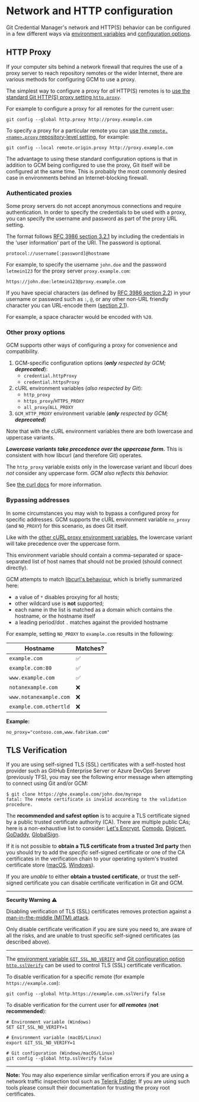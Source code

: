 # Network and HTTP configuration

Git Credential Manager's network and HTTP(S) behavior can be configured in a few different ways via [environment variables][environment] and [configuration options][configuration].

## HTTP Proxy

If your computer sits behind a network firewall that requires the use of a proxy server to reach repository remotes or the wider Internet, there are various methods for configuring GCM to use a proxy.

The simplest way to configure a proxy for _all_ HTTP(S) remotes is to [use the standard Git HTTP(S) proxy setting `http.proxy`][git-http-proxy].

For example to configure a proxy for all remotes for the current user:

```shell
git config --global http.proxy http://proxy.example.com
```

To specify a proxy for a particular remote you can [use the `remote.<name>.proxy` repository-level setting][git-remote-name-proxy], for example:

```shell
git config --local remote.origin.proxy http://proxy.example.com
```

The advantage to using these standard configuration options is that in addition to GCM being configured to use the proxy, Git itself will be configured at the same time. This is probably the most commonly desired case in environments behind an Internet-blocking firewall.

### Authenticated proxies

Some proxy servers do not accept anonymous connections and require authentication. In order to specify the credentials to be used with a proxy, you can specify the username and password as part of the proxy URL setting.

The format follows [RFC 3986 section 3.2.1][rfc-3986-321] by including the credentials in the 'user information' part of the URI. The password is optional.

```text
protocol://username[:password]@hostname
```

For example, to specify the username `john.doe` and the password `letmein123` for the proxy server `proxy.example.com`:

```text
https://john.doe:letmein123@proxy.example.com
```

If you have special characters (as defined by [RFC 3986 section 2.2][rfc-3986-22]) in your username or password such as `:`, `@`, or any other non-URL friendly character you can URL-encode them ([section 2.1][rfc-3986-21]).

For example, a space character would be encoded with `%20`.

### Other proxy options

GCM supports other ways of configuring a proxy for convenience and compatibility.

1. GCM-specific configuration options (_**only** respected by GCM; **deprecated**_):
   - `credential.httpProxy`
   - `credential.httpsProxy`
1. cURL environment variables (_also respected by Git_):
   - `http_proxy`
   - `https_proxy`/`HTTPS_PROXY`
   - `all_proxy`/`ALL_PROXY`
1. `GCM_HTTP_PROXY` environment variable (_**only** respected by GCM; **deprecated**_)

Note that with the cURL environment variables there are both lowercase and
uppercase variants.

**_Lowercase variants take precedence over the uppercase form._** This is
consistent with how libcurl (and therefore Git) operates.

The `http_proxy` variable exists only in the lowercase variant and libcurl does
_not_ consider any uppercase form. _GCM also reflects this behavior._

See [the curl docs][curl-proxy-env-vars] for more information.

### Bypassing addresses

In some circumstances you may wish to bypass a configured proxy for specific
addresses. GCM supports the cURL environment variable `no_proxy` (and
`NO_PROXY`) for this scenario, as does Git itself.

Like with the [other cURL proxy environment variables][other-proxy-options],
the lowercase variant will take precedence over the uppercase form.

This environment variable should contain a comma-separated or space-separated
list of host names that should not be proxied (should connect directly).

GCM attempts to match [libcurl's behaviour][curlopt-noproxy],
which is briefly summarized here:

- a value of `*` disables proxying for all hosts;
- other wildcard use is **not** supported;
- each name in the list is matched as a domain which contains the hostname,
  or the hostname itself
- a leading period/dot `.` matches against the provided hostname

For example, setting `NO_PROXY` to `example.com` results in the following:

Hostname|Matches?
-|-
`example.com`|:white_check_mark:
`example.com:80`|:white_check_mark:
`www.example.com`|:white_check_mark:
`notanexample.com`|:x:
`www.notanexample.com`|:x:
`example.com.othertld`|:x:

**Example:**

```text
no_proxy="contoso.com,www.fabrikam.com"
```

## TLS Verification

If you are using self-signed TLS (SSL) certificates with a self-hosted host provider such as GitHub Enterprise Server or Azure DevOps Server (previously TFS), you may see the following error message when attempting to connect using Git and/or GCM:

```shell
$ git clone https://ghe.example.com/john.doe/myrepo
fatal: The remote certificate is invalid according to the validation procedure.
```

The **recommended and safest option** is to acquire a TLS certificate signed by a public trusted certificate authority (CA). There are multiple public CAs; here is a non-exhaustive list to consider: [Let's Encrypt][lets-encrypt], [Comodo][comodo], [Digicert][digicert], [GoDaddy][godaddy], [GlobalSign][globalsign].

If it is not possible to **obtain a TLS certificate from a trusted 3rd party** then you should try to add the _specific_ self-signed certificate or one of the CA certificates in the verification chain to your operating system's trusted certificate store ([macOS][mac-keychain-access], [Windows][install-cert-vista]).

If you are _unable_ to either **obtain a trusted certificate**, or trust the self-signed certificate you can disable certificate verification in Git and GCM.

---
**Security Warning** :warning:

Disabling verification of TLS (SSL) certificates removes protection against a [man-in-the-middle (MITM) attack][mitm-attack].

Only disable certificate verification if you are sure you need to, are aware of all the risks, and are unable to trust specific self-signed certificates (as described above).

---

The [environment variable `GIT_SSL_NO_VERIFY`][git-ssl-no-verify] and [Git configuration option `http.sslVerify`][git-http-ssl-verify] can be used to control TLS (SSL) certificate verification.

To disable verification for a specific remote (for example `https://example.com`):

```shell
git config --global http.https://example.com.sslVerify false
```

To disable verification for the current user for **_all remotes_** (**not recommended**):

```shell
# Environment variable (Windows)
SET GIT_SSL_NO_VERIFY=1

# Environment variable (macOS/Linux)
export GIT_SSL_NO_VERIFY=1

# Git configuration (Windows/macOS/Linux)
git config --global http.sslVerify false
```

---

**Note:** You may also experience similar verification errors if you are using a network traffic inspection tool such as [Telerik Fiddler][telerik-fiddler]. If you are using such tools please consult their documentation for trusting the proxy root certificates.

[environment]: environment.md
[configuration]: configuration.md
[git-http-proxy]: https://git-scm.com/docs/git-config#Documentation/git-config.txt-httpproxy
[git-remote-name-proxy]: https://git-scm.com/docs/git-config#Documentation/git-config.txt-remoteltnamegtproxy
[rfc-3986-321]: https://tools.ietf.org/html/rfc3986#section-3.2.1
[rfc-3986-22]: https://tools.ietf.org/html/rfc3986#section-2.2
[rfc-3986-21]: https://tools.ietf.org/html/rfc3986#section-2.1
[curl-proxy-env-vars]: https://everything.curl.dev/usingcurl/proxies#proxy-environment-variables
[other-proxy-options]: #other-proxy-options
[curlopt-noproxy]: https://curl.se/libcurl/c/CURLOPT_NOPROXY.html
[lets-encrypt]: https://letsencrypt.org/
[comodo]: https://www.comodoca.com/
[digicert]: https://www.digicert.com/
[godaddy]: https://www.godaddy.com/
[globalsign]: https://www.globalsign.com
[mac-keychain-access]: https://support.apple.com/en-gb/guide/keychain-access/kyca2431/mac
[install-cert-vista]: https://blogs.technet.microsoft.com/sbs/2008/05/08/installing-a-self-signed-certificate-as-a-trusted-root-ca-in-windows-vista/
[mitm-attack]: https://en.wikipedia.org/wiki/Man-in-the-middle_attack
[git-ssl-no-verify]: https://git-scm.com/book/en/v2/Git-Internals-Environment-Variables#_networking
[git-http-ssl-verify]: https://git-scm.com/docs/git-config#Documentation/git-config.txt-httpsslVerify
[telerik-fiddler]: https://www.telerik.com/fiddler
